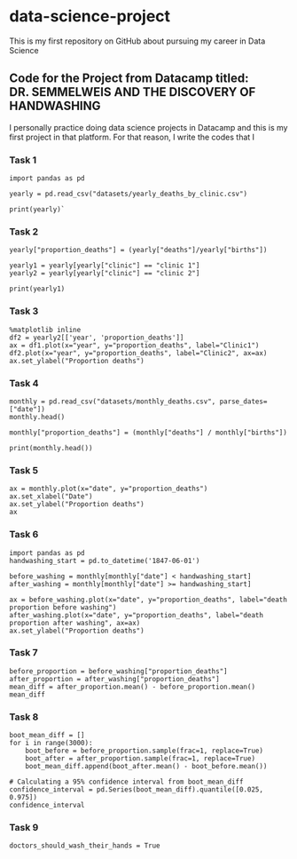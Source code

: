 # data-science-project

This is my first repository on GitHub about pursuing my career in Data Science

## Code for the Project from Datacamp titled:<br>DR. SEMMELWEIS AND THE DISCOVERY OF HANDWASHING

I personally practice doing data science projects in Datacamp and this is my first project in that platform.
For that reason, I write the codes that I 

### Task 1

```
import pandas as pd

yearly = pd.read_csv("datasets/yearly_deaths_by_clinic.csv")

print(yearly)`
```
### Task 2

```
yearly["proportion_deaths"] = (yearly["deaths"]/yearly["births"])

yearly1 = yearly[yearly["clinic"] == "clinic 1"]
yearly2 = yearly[yearly["clinic"] == "clinic 2"]

print(yearly1)
```

### Task 3

```
%matplotlib inline
df2 = yearly2[['year', 'proportion_deaths']]
ax = df1.plot(x="year", y="proportion_deaths", label="Clinic1")
df2.plot(x="year", y="proportion_deaths", label="Clinic2", ax=ax)
ax.set_ylabel("Proportion deaths")
```

### Task 4

```
monthly = pd.read_csv("datasets/monthly_deaths.csv", parse_dates=["date"])
monthly.head()

monthly["proportion_deaths"] = (monthly["deaths"] / monthly["births"])

print(monthly.head())
```

### Task 5

```
ax = monthly.plot(x="date", y="proportion_deaths")
ax.set_xlabel("Date")
ax.set_ylabel("Proportion deaths")
ax
```

### Task 6

```
import pandas as pd
handwashing_start = pd.to_datetime('1847-06-01')

before_washing = monthly[monthly["date"] < handwashing_start]
after_washing = monthly[monthly["date"] >= handwashing_start] 

ax = before_washing.plot(x="date", y="proportion_deaths", label="death proportion before washing")
after_washing.plot(x="date", y="proportion_deaths", label="death proportion after washing", ax=ax)
ax.set_ylabel("Proportion deaths")
```

### Task 7

```
before_proportion = before_washing["proportion_deaths"]
after_proportion = after_washing["proportion_deaths"]
mean_diff = after_proportion.mean() - before_proportion.mean()
mean_diff
```

### Task 8

```
boot_mean_diff = []
for i in range(3000):
    boot_before = before_proportion.sample(frac=1, replace=True)
    boot_after = after_proportion.sample(frac=1, replace=True)
    boot_mean_diff.append(boot_after.mean() - boot_before.mean())

# Calculating a 95% confidence interval from boot_mean_diff 
confidence_interval = pd.Series(boot_mean_diff).quantile([0.025, 0.975])
confidence_interval
```

### Task 9

```
doctors_should_wash_their_hands = True
```


